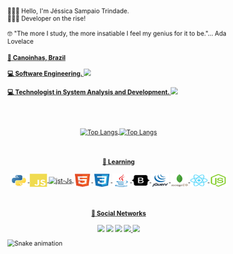 
👩🏻‍💻 Hello, I'm Jéssica Sampaio Trindade.<br/>
👩🏻‍💻 Developer on the rise!<br /><br />
🤓 "The more I study, the more insatiable I feel my genius for it to be."... Ada Lovelace
<div align="center">
  <a href="https://github.com/jessicasampaio">
   
   <h4 align='left'>
    📍 Canoinhas, Brazil <br /><br />
    💻 Software Engineering.
     <img src="https://img.shields.io/badge/status-loading...-red" /> <br /><br />
    💻 Technologist in System Analysis and Development.
     <img src="https://img.shields.io/badge/status-loading...-red" /> <br /><br />
    </h4>
    
<br />
    
  <img align="center" 
    src="https://github-readme-stats.vercel.app/api?username=JessicaTrindade&theme=radical&show_icons=true&count_private=true?&include_all_commits=true"
    alt="Top Langs" height="165" />
  <img align="center"
    src="https://github-readme-stats.vercel.app/api/top-langs/?username=je&layout=compact&theme=radical"
    alt="Top Langs" height="165" />
  </div>
  <div style="display: inline_block"><br>
  
 <h4 align="center"> 🧠 Learning </h4>
  <p align="center">
  <img align="center" alt="jst-Python" height="30" width="40" src="https://raw.githubusercontent.com/devicons/devicon/master/icons/python/python-original.svg">
  <img align="center" alt="jst-Js" height="30" width="40" src="https://raw.githubusercontent.com/devicons/devicon/master/icons/javascript/javascript-plain.svg">
  <img align="center" alt="jst-Js" height="30" width="40" src="https://img.shields.io/badge/PowerBI-F2C811?style=for-the-badge&logo=Power%20BI&logoColor=white">
  <img align="center" alt="jst-HTML" height="30" width="40" src="https://raw.githubusercontent.com/devicons/devicon/master/icons/html5/html5-original.svg">
  <img align="center" alt="jst-CSS" height="30" width="40" src="https://raw.githubusercontent.com/devicons/devicon/master/icons/css3/css3-original.svg">
  <img align="center" alt="jst-Java" height="30" width="40" src="https://raw.githubusercontent.com/devicons/devicon/master/icons/java/java-original.svg">
  <img align="center" alt="jst-bootstrap" height="30" width="40"    src="https://raw.githubusercontent.com/devicons/devicon/d00d0969292a6569d45b06d3f350f463a0107b0d/icons/bootstrap/bootstrap-plain.svg">
  <img align="center" alt="jst-jQUERY" height="30" width="40"       src="https://raw.githubusercontent.com/devicons/devicon/ac557d6ff33ff370a5db99f97aeab35ea5c67fbd/icons/jquery/jquery-original-wordmark.svg">
  <img align="center" alt="jst-MongoDb" height="30" width="40" src="https://raw.githubusercontent.com/devicons/devicon/c5378d6c2510ffa0b3e4475af95618a8048d6cf1/icons/mongodb/mongodb-original-wordmark.svg">
  <img align="center" alt="jst-React" height="30" width="40" src="https://raw.githubusercontent.com/devicons/devicon/c5378d6c2510ffa0b3e4475af95618a8048d6cf1/icons/react/react-original.svg">
   <img align="center" alt="jst-NodeJs" height="30" width="40" src="https://raw.githubusercontent.com/devicons/devicon/d00d0969292a6569d45b06d3f350f463a0107b0d/icons/nodejs/nodejs-original.svg">
</p>
</div>
 <br />
<div>
  <h4 align="center"> 📲 Social Networks </h4>
  <p align="center">
  <a href="https://instagram.com/jessica__sampaio" target="_blank"><img src="https://img.shields.io/badge/-Instagram-%23E4405F?style=for-the-badge&logo=instagram&logoColor=white" target="_blank"></a>
  <a href = "mailto:je.sampaio05@gmail.com"><img src="https://img.shields.io/badge/-Gmail-%23333?style=for-the-badge&logo=gmail&logoColor=white" target="_blank"></a>
  <a href="https://www.linkedin.com/in/jessicasampaiotrindade/" target="_blank"><img src="https://img.shields.io/badge/-LinkedIn-%230077B5?style=for-the-badge&logo=linkedin&logoColor=white" target="_blank"></a>
  <a href="https://support.discord.com/hc/en-us/profiles/1528323997001" target="_blank"><img src="https://img.shields.io/badge/Discord-7289DA?style=for-the-badge&logo=discord&logoColor=white" target="_blank">
  <a href = "https://open.spotify.com/user/22xcvbpc7y2fseshpotqisj7a"><img src="https://img.shields.io/badge/Spotify-1ED760?&style=for-the-badge&logo=spotify&logoColor=white" target="_blank"></a>
  
  ![Snake animation](https://github.com/JessicaSampaio/JessicaSampaio/blob/output/github-contribution-grid-snake.svg)
 
 </div>
